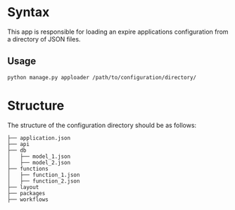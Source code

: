 # Syntax

This app is responsible for loading an expire applications configuration from a directory of JSON
files.

## Usage

```bash
python manage.py apploader /path/to/configuration/directory/
```

# Structure

The structure of the configuration directory should be as follows:

```
├── application.json
├── api
├── db
│   ├── model_1.json
│   ├── model_2.json
├── functions
│   ├── function_1.json
│   ├── function_2.json
├── layout
├── packages
├── workflows
```